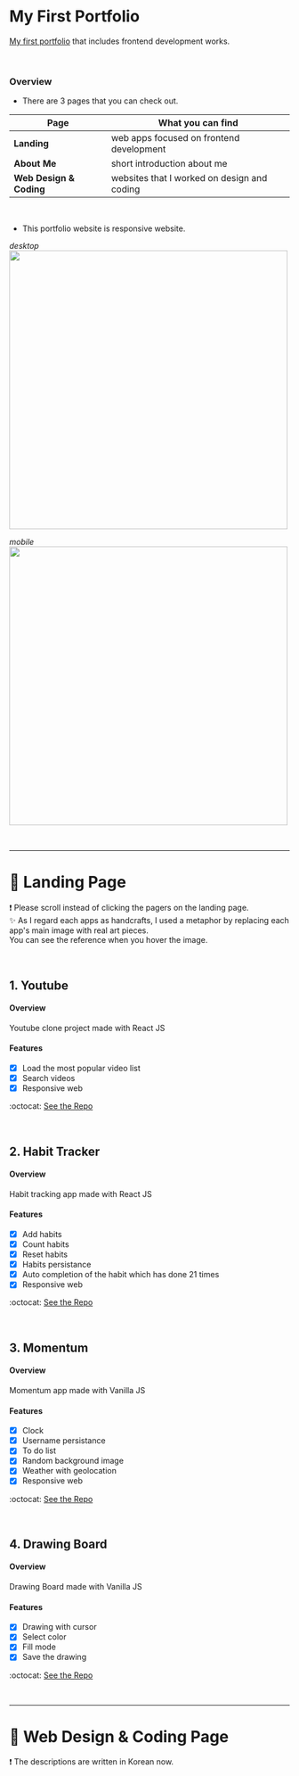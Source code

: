 # My First Portfolio
[My first portfolio](https://jo-soyoung.github.io/my-portfolio/) that includes frontend development works.

<br/>

### Overview
- There are 3 pages that you can check out.

|Page|What you can find|
|-- |--|
|**Landing**|web apps focused on frontend development|
|**About Me**|short introduction about me|
|**Web Design & Coding**|websites that I worked on design and coding|

<br/>


- This portfolio website is responsive website.

_desktop_ 
<br/>
<img src="https://postfiles.pstatic.net/MjAyMTA0MjhfMjI0/MDAxNjE5NTM3NTYwMDU0.wVxMoS_NWWoPczWn0RMQg7vIYR6mpQ91w7rK-nXIugkg.0wkq3DHEp2Itae2n4gYnpkTHZRf7Z3hMg5mhBdZbFEYg.PNG.cookr3/image.png?type=w773" width="500" />

_mobile_
<br/>
<img src="https://postfiles.pstatic.net/MjAyMTA0MjhfMjM3/MDAxNjE5NTQwMTEzNzM3.gk9nCN8G8z_pZxdgdeAiUIbjNQ8xhRCyDBa4vIn2_bYg.zSLSyWvQ4TyxwBg_cyPTGVSX3o42wju_lB2PwLB8js0g.JPEG.cookr3/IMG_8436.jpg?type=w773" width="500" />


<br/>


---

# :book: Landing Page
❗ Please scroll instead of clicking the pagers on the landing page.
<br/>
✨ As I regard each apps as handcrafts, I used a metaphor by replacing each app's main image with real art pieces. <br/>
You can see the reference when you hover the image.


<br/>

## 1. Youtube
#### Overview
Youtube clone project made with React JS

#### Features
* [x] Load the most popular video list
* [x] Search videos
* [x] Responsive web

:octocat: [See the Repo](https://github.com/jo-soyoung/youtube-clone)

<br/>

## 2. Habit Tracker
#### Overview
Habit tracking app made with React JS

#### Features
* [x] Add habits
* [x] Count habits
* [x] Reset habits
* [x] Habits persistance
* [x] Auto completion of the habit which has done 21 times
* [x] Responsive web

:octocat: [See the Repo](https://github.com/jo-soyoung/habit-tracker)

<br/>


## 3. Momentum
#### Overview
Momentum app made with Vanilla JS

#### Features
* [x] Clock
* [x] Username persistance
* [x] To do list
* [x] Random background image
* [x] Weather with geolocation
* [x] Responsive web

:octocat: [See the Repo](https://github.com/jo-soyoung/momentum)

<br/>


## 4. Drawing Board
#### Overview
Drawing Board made with Vanilla JS

#### Features
* [x] Drawing with cursor
* [x] Select color
* [x] Fill mode
* [x] Save the drawing

:octocat: [See the Repo](https://github.com/jo-soyoung/drawing-board)

<br/>

---

# :book: Web Design & Coding Page
:exclamation: The descriptions are written in Korean now.

<br/>
